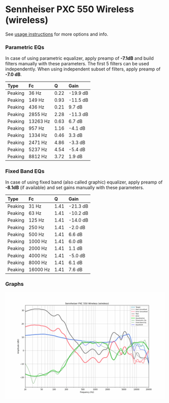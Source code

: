 # Sennheiser PXC 550 Wireless (wireless)
See [usage instructions](https://github.com/jaakkopasanen/AutoEq#usage) for more options and info.

### Parametric EQs
In case of using parametric equalizer, apply preamp of **-7.1dB** and build filters manually
with these parameters. The first 5 filters can be used independently.
When using independent subset of filters, apply preamp of **-7.0 dB**.

| Type    | Fc       |    Q | Gain     |
|:--------|:---------|:-----|:---------|
| Peaking | 36 Hz    | 0.22 | -19.9 dB |
| Peaking | 149 Hz   | 0.93 | -11.5 dB |
| Peaking | 436 Hz   | 0.21 | 9.7 dB   |
| Peaking | 2855 Hz  | 2.28 | -11.3 dB |
| Peaking | 13263 Hz | 0.63 | 6.7 dB   |
| Peaking | 957 Hz   | 1.16 | -4.1 dB  |
| Peaking | 1334 Hz  | 0.46 | 3.3 dB   |
| Peaking | 2471 Hz  | 4.86 | -3.3 dB  |
| Peaking | 5237 Hz  | 4.54 | -5.4 dB  |
| Peaking | 8812 Hz  | 3.72 | 1.9 dB   |

### Fixed Band EQs
In case of using fixed band (also called graphic) equalizer, apply preamp of **-8.1dB**
(if available) and set gains manually with these parameters.

| Type    | Fc       |    Q | Gain     |
|:--------|:---------|:-----|:---------|
| Peaking | 31 Hz    | 1.41 | -21.3 dB |
| Peaking | 63 Hz    | 1.41 | -10.2 dB |
| Peaking | 125 Hz   | 1.41 | -14.0 dB |
| Peaking | 250 Hz   | 1.41 | -2.0 dB  |
| Peaking | 500 Hz   | 1.41 | 6.6 dB   |
| Peaking | 1000 Hz  | 1.41 | 6.0 dB   |
| Peaking | 2000 Hz  | 1.41 | 1.1 dB   |
| Peaking | 4000 Hz  | 1.41 | -5.0 dB  |
| Peaking | 8000 Hz  | 1.41 | 6.1 dB   |
| Peaking | 16000 Hz | 1.41 | 7.6 dB   |

### Graphs
![](./Sennheiser%20PXC%20550%20Wireless%20(wireless).png)